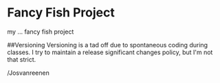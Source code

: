 # Fancy Fish Project
my ... fancy fish project

##Versioning
Versioning is a tad off due to spontaneous coding during classes. I try to maintain a release significant changes policy, but I'm not that strict.

/Josvanreenen
